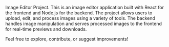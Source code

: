 Image Editor Project.
This is an image editor application built with React for the frontend and Node.js for the backend. The project allows users to upload, edit, and process images using a variety of tools. The backend handles image manipulation and serves processed images to the frontend for real-time previews and downloads.

Feel free to explore, contribute, or suggest improvements!
